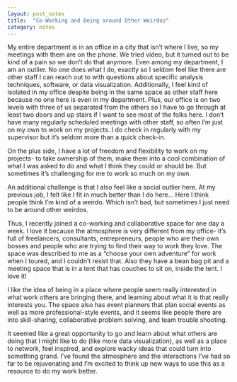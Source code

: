 ```yaml
---
layout: post_notes
title:  "Co-Working and Being around Other Weirdos"
category: notes
---
```


My entire department is in an office in a city that isn’t where I live, so my meetings with them are on the phone. We tried video, but it turned out to be kind of a pain so we don’t do that anymore. Even among my department, I am an outlier. No one does what I do, exactly so I seldom feel like there are other staff I can reach out to with questions about specific analysis techniques, software, or data visualization. Additionally, I feel kind of isolated in my office despite being in the same space as other staff here because no one here is even in my department. Plus, our office is on two levels with three of us separated from the others so I have to go through at least two doors and up stairs if I want to see most of the folks here. I don’t have many regularly scheduled meetings with other staff, so often I’m just on my own to work on my projects. I do check in regularly with my supervisor but it’s seldom more than a quick check-in.

On the plus side, I have a lot of freedom and flexibility to work on my projects- to take ownership of them, make them into a cool combination of what I was asked to do and what I think they could or should be. But sometimes it’s challenging for me to work so much on my own.

An additional challenge is that I also feel like a social outlier here. At my previous job, I felt like I fit in much better than I do here… Here I think people think I’m kind of a weirdo. Which isn’t bad, but sometimes I just need to be around other weirdos.

Thus, I recently joined a co-working and collaborative space for one day a week. I love it because the atmosphere is very different from my office- it’s full of freelancers, consultants, entrepreneurs, people who are their own bosses and people who are trying to find their way to work they love. The space was described to me as a “choose your own adventure” for work when I toured, and I couldn’t resist that. Also they have a bean bag pit and a meeting space that is in a tent that has couches to sit on, inside the tent. I love it!

I like the idea of being in a place where  people seem really interested in what work others are bringing there, and learning about what it is that really interests you. The space also has event planners that plan social events as well as more professional-style events, and it seems like people there are into skill-sharing, collaborative problem solving, and team trouble shooting.

It seemed like a great opportunity to go and learn about what others are doing that I might like to do (like more data visualization), as well as a place to network, feel inspired, and explore wacky ideas that could turn into something grand. I’ve found the atmosphere and the interactions I’ve had so far to be rejuvenating and I’m excited to think up new ways to use this as a resource to do my work better.


